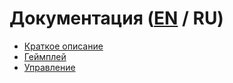 # Документация ([EN](README.md) / RU)

- [Краткое описание](summary_ru.md)
- [Геймплей](gameplay_ru.md)
- [Управление](controls_ru.md)
